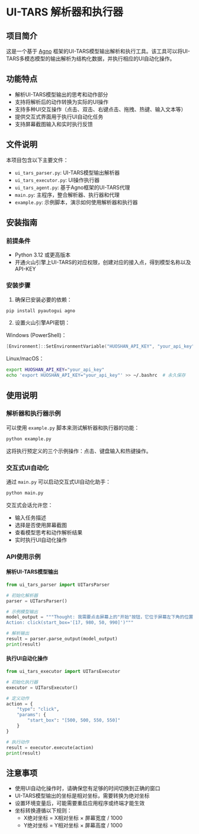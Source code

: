 # UI-TARS 解析器和执行器

## 项目简介

这是一个基于 [Agno](https://github.com/agumelar/agno) 框架的UI-TARS模型输出解析和执行工具。该工具可以将UI-TARS多模态模型的输出解析为结构化数据，并执行相应的UI自动化操作。

## 功能特点

- 解析UI-TARS模型输出的思考和动作部分
- 支持将解析后的动作转换为实际的UI操作
- 支持多种UI交互操作（点击、双击、右键点击、拖拽、热键、输入文本等）
- 提供交互式界面用于执行UI自动化任务
- 支持屏幕截图输入和实时执行反馈

## 文件说明

本项目包含以下主要文件：

- `ui_tars_parser.py`: UI-TARS模型输出解析器
- `ui_tars_executor.py`: UI操作执行器
- `ui_tars_agent.py`: 基于Agno框架的UI-TARS代理
- `main.py`: 主程序，整合解析器、执行器和代理
- `example.py`: 示例脚本，演示如何使用解析器和执行器

## 安装指南

### 前提条件

- Python 3.12 或更高版本
- 开通火山引擎上UI-TARS的对应权限，创建对应的接入点，得到模型名称以及API-KEY

### 安装步骤

1. 确保已安装必要的依赖：

```bash
pip install pyautogui agno
```

2. 设置火山引擎API密钥：

Windows (PowerShell)：
```powershell
[Environment]::SetEnvironmentVariable("HUOSHAN_API_KEY", "your_api_key", "User")
```

Linux/macOS：
```bash
export HUOSHAN_API_KEY="your_api_key"
echo 'export HUOSHAN_API_KEY="your_api_key"' >> ~/.bashrc  # 永久保存
```

## 使用说明

### 解析器和执行器示例

可以使用 `example.py` 脚本来测试解析器和执行器的功能：

```bash
python example.py
```

这将执行预定义的三个示例操作：点击、键盘输入和热键操作。

### 交互式UI自动化

通过 `main.py` 可以启动交互式UI自动化助手：

```bash
python main.py
```

交互式会话允许您：
- 输入任务描述
- 选择是否使用屏幕截图
- 查看模型思考和动作解析结果
- 实时执行UI自动化操作

### API使用示例

#### 解析UI-TARS模型输出

```python
from ui_tars_parser import UITarsParser

# 初始化解析器
parser = UITarsParser()

# 示例模型输出
model_output = """Thought: 我需要点击屏幕上的"开始"按钮，它位于屏幕左下角的位置。
Action: click(start_box='[17, 980, 50, 990]')"""

# 解析输出
result = parser.parse_output(model_output)
print(result)
```

#### 执行UI自动化操作

```python
from ui_tars_executor import UITarsExecutor

# 初始化执行器
executor = UITarsExecutor()

# 定义动作
action = {
    "type": "click",
    "params": {
        "start_box": "[500, 500, 550, 550]"
    }
}

# 执行动作
result = executor.execute(action)
print(result)
```

## 注意事项

- 使用UI自动化操作时，请确保您有足够的时间切换到正确的窗口
- UI-TARS模型输出的坐标是相对坐标，需要转换为绝对坐标
- 设置环境变量后，可能需要重启应用程序或终端才能生效
- 坐标转换遵循以下规则：
  - X绝对坐标 = X相对坐标 × 屏幕宽度 / 1000
  - Y绝对坐标 = Y相对坐标 × 屏幕高度 / 1000 